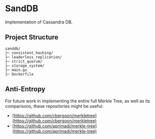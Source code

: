 # SandDB

Implementation of Cassandra DB.

## Project Structure

```
sanddb/
├─ consistent_hashing/
├─ leaderless_replication/
├─ strict_quorum/
├─ storage_system/
├─ main.go
├─ Dockerfile
```

## Anti-Entropy

For future work in implementing the entire full Merkle Tree, as well as its comparisons, these repositories might be useful:

- [https://github.com/cbergoon/merkletree](https://github.com/cbergoon/merkletree)
- [https://github.com/aprimadi/merkle-tree](https://github.com/aprimadi/merkle-tree)
